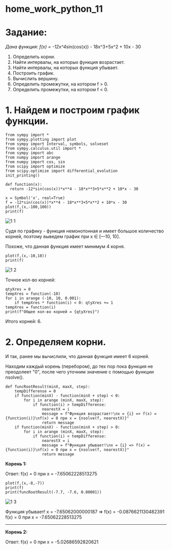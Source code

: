 # home_work_python_11

# Задание:

*Дана функция: f(x) = -12x^4*sin(cos(x)) - 18x^3+5x^2 + 10x - 30

1. Определить корни.
2. Найти интервалы, на которых функция возрастает.
3. Найти интервалы, на которых функция убывает.
4. Построить график.
5. Вычислить вершину.
6. Определить промежутки, на котором f > 0.
7. Определить промежутки, на котором f < 0.

# 1. Найдем и построим график функции.

    from sympy import *
    from sympy.plotting import plot
    from sympy import Interval, symbols, solveset
    from sympy.calculus.util import *
    from sympy import abc
    from numpy import arange
    from numpy import cos, sin
    from scipy import optimize
    from scipy.optimize import differential_evolution
    init_printing()

    def function(x):
      return -12*sin(cos(x))*x**4 - 18*x**3+5*x**2 + 10*x - 30
    
    x = Symbol('x', real=True)
    f = -12*sin(cos(x))*x**4 - 18*x**3+5*x**2 + 10*x - 30
    plot(f,(x,-100,100))
    print(f)
    
![1 1](https://user-images.githubusercontent.com/110101307/204028416-6c8dc639-3a1e-4c9a-ab5a-f922f8fb5039.png)

Судя по графику - функция немонотонная и имеет большое количество корней, поэтому выведем график при х ∈ [—10, 10].

Похоже, что данная функция имеет минимум 4 корня.

    plot(f,(x,-10,10))
    print(f)
    
![1 2](https://user-images.githubusercontent.com/110101307/204028983-f0778264-8322-4dbd-99a0-8cf08d56040f.png)

Точное кол-во корней:

    qtyXres = 0
    tempXres = function(-10)
    for i in arange (-10, 10, 0.001):
        if tempXres * function(i) < 0: qtyXres += 1
    tempXres = function(i)
    print(f"Общее кол-во корней = {qtyXres}")

Итого корней: 6.

# 2. Определяем корни.

И так, ранее мы вычислили, что данная функция имеет 6 корней.

Находим каждый корень (перебором), до тех пор пока функция не преодолеет "0", после чего уточним значение с помощью функции nsolve().

    def funcRootResult(minX, maxX, step):
        tempDifferense = 0
        if function(minX) - function(minX + step) < 0:
            for i in arange (minX, maxX, step):
                if function(i) > tempDifferense: 
                    nearestX = i
                    message = f"Функция возрастает!\nx = {i} => f(x) = {function(i)}\nf(x) = 0 при x = {nsolve(f, nearestX)}"
                    return message
        if function(minX) - function(minX + step) > 0:
            for i in arange (minX, maxX, step):
                if function(i) < tempDifferense: 
                    nearestX = i
                    message = f"Функция убывает!\nx = {i} => f(x) = {function(i)}\nf(x) = 0 при x = {nsolve(f, nearestX)}"
                    return message
                    
**Корень 1:**

Ответ: f(x) = 0 при x = -7.65062228513275

    plot(f,(x,-8,-7))
    print(f)
    print(funcRootResult(-7.7, -7.6, 0.00001))
    
![1 3](https://user-images.githubusercontent.com/110101307/204030551-dc139c52-d33b-4249-aabf-c2144d364e48.png)

Функция убывает!
x = -7.65062000000187 => f(x) = -0.0876621130482391
f(x) = 0 при x = -7.65062228513275

***

**Корень 2:**

Ответ: f(x) = 0 при x = -5.02686592820621

